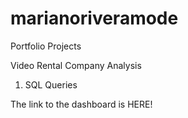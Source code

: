 # marianoriveramode
Portfolio Projects

Video Rental Company Analysis

1. SQL Queries

The link to the dashboard is HERE!   

